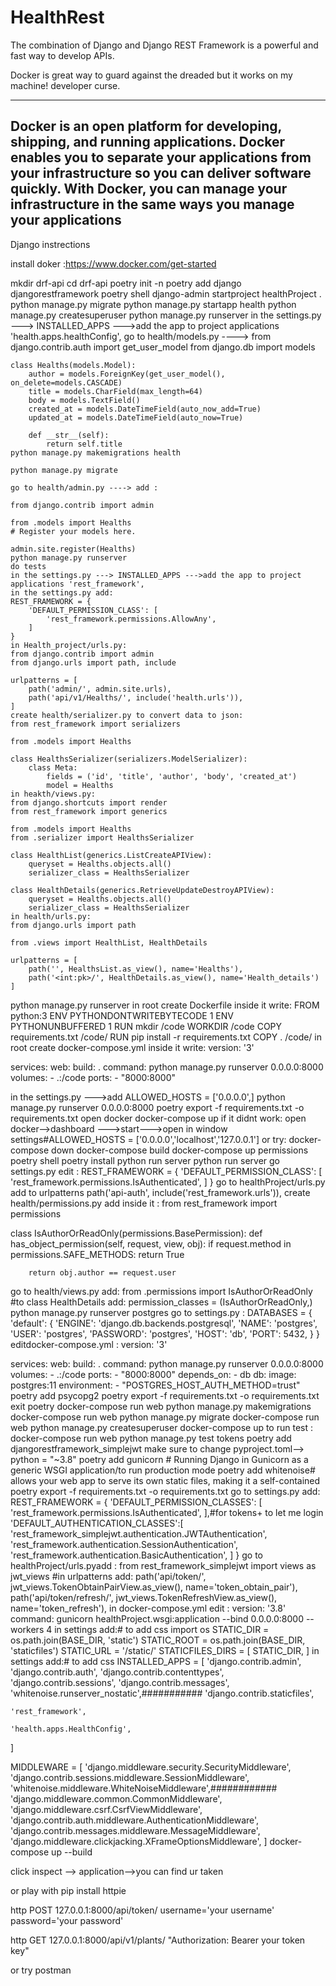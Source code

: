# HealthRest

The combination of Django and Django REST Framework is a powerful and fast way to develop APIs.

Docker is great way to guard against the dreaded but it works on my machine! developer curse.

------------------------------------------------
Docker is an open platform for developing, shipping, and running applications. Docker enables you to separate your applications from your infrastructure so you can deliver software quickly. With Docker, you can manage your infrastructure in the same ways you manage your applications
--------------------------------------------------------------------
Django instrections 

install doker :https://www.docker.com/get-started

mkdir drf-api
cd drf-api
poetry init -n
poetry add django djangorestframework
poetry shell
django-admin startproject healthProject .
python manage.py migrate
python manage.py startapp health
python manage.py createsuperuser
python manage.py runserver
in the settings.py ---> INSTALLED_APPS --->add the app to project applications 'health.apps.healthConfig',
go to health/models.py ---->
from django.contrib.auth import get_user_model
from django.db import models
```
class Healths(models.Model):
    author = models.ForeignKey(get_user_model(), on_delete=models.CASCADE)
    title = models.CharField(max_length=64)
    body = models.TextField()
    created_at = models.DateTimeField(auto_now_add=True)
    updated_at = models.DateTimeField(auto_now=True)

    def __str__(self):
        return self.title
python manage.py makemigrations health

python manage.py migrate

go to health/admin.py ----> add :

from django.contrib import admin

from .models import Healths
# Register your models here.

admin.site.register(Healths)
python manage.py runserver
do tests
in the settings.py ---> INSTALLED_APPS --->add the app to project applications 'rest_framework',
in the settings.py add:
REST_FRAMEWORK = {
    'DEFAULT_PERMISSION_CLASS': [
        'rest_framework.permissions.AllowAny',
    ]
}
in Health_project/urls.py:
from django.contrib import admin
from django.urls import path, include

urlpatterns = [
    path('admin/', admin.site.urls),
    path('api/v1/Healths/', include('health.urls')),
]
create health/serializer.py to convert data to json:
from rest_framework import serializers

from .models import Healths

class HealthsSerializer(serializers.ModelSerializer):
    class Meta:
        fields = ('id', 'title', 'author', 'body', 'created_at')
        model = Healths
in heakth/views.py:
from django.shortcuts import render
from rest_framework import generics

from .models import Healths
from .serializer import HealthsSerializer

class HealthList(generics.ListCreateAPIView):
    queryset = Healths.objects.all()
    serializer_class = HealthsSerializer

class HealthDetails(generics.RetrieveUpdateDestroyAPIView):
    queryset = Healths.objects.all()
    serializer_class = HealthsSerializer
in health/urls.py:
from django.urls import path

from .views import HealthList, HealthDetails

urlpatterns = [
    path('', HealthsList.as_view(), name='Healths'),
    path('<int:pk>/', HealthDetails.as_view(), name='Health_details') 
]
```
python manage.py runserver
in root create Dockerfile inside it write:
FROM python:3
ENV PYTHONDONTWRITEBYTECODE 1
ENV PYTHONUNBUFFERED 1
RUN mkdir /code
WORKDIR /code
COPY requirements.txt /code/
RUN pip install -r requirements.txt
COPY . /code/
in root create docker-compose.yml inside it write:
version: '3'

services:
  web:
    build: .
    command: python manage.py runserver 0.0.0.0:8000
    volumes:
      - .:/code
    ports:
      - "8000:8000"

in the settings.py --->add ALLOWED_HOSTS = ['0.0.0.0',]
python manage.py runserver 0.0.0.0:8000
poetry export -f requirements.txt -o requirements.txt
open docker
docker-compose up
if it didnt work:
open docker-->dashboard --->start--->open in window settings#ALLOWED_HOSTS = ['0.0.0.0','localhost','127.0.0.1']
or try:
docker-compose down
docker-compose build
docker-compose up
permissions
poetry shell
poetry install
python run server
python run server
go settings.py edit :
REST_FRAMEWORK = {
    'DEFAULT_PERMISSION_CLASS': [
        'rest_framework.permissions.IsAuthenticated',
    ]
}
go to healthProject/urls.py add to urlpatterns path('api-auth', include('rest_framework.urls')),
create health/permissions.py add inside it :
from rest_framework import permissions

class IsAuthorOrReadOnly(permissions.BasePermission):
    def has_object_permission(self, request, view, obj):
        if request.method in permissions.SAFE_METHODS:
            return True


        return obj.author == request.user
go to health/views.py add:
from .permissions import IsAuthorOrReadOnly
#to class HealthDetails add:
permission_classes = (IsAuthorOrReadOnly,)
python manage.py runserver
postgres
go to settings.py :
DATABASES = {
    'default': {
        'ENGINE': 'django.db.backends.postgresql',
        'NAME': 'postgres',
        'USER': 'postgres',
        'PASSWORD': 'postgres',
        'HOST': 'db',
        'PORT': 5432,
    }
}
editdocker-compose.yml :
version: '3'

services:
  web:
    build: .
    command: python manage.py runserver 0.0.0.0:8000
    volumes:
      - .:/code
    ports:
      - "8000:8000"
    depends_on:
        - db
  db:
      image: postgres:11
      environment:
          - "POSTGRES_HOST_AUTH_METHOD=trust"
poetry add psycopg2
poetry export -f requirements.txt -o requirements.txt
exit poetry
docker-compose run web python manage.py makemigrations
docker-compose run web python manage.py migrate
docker-compose run web python manage.py createsuperuser
docker-compose up
to run test :
docker-compose run web python manage.py test
tokens
poetry add djangorestframework_simplejwt make sure to change pyproject.toml--> python = "~3.8"
poetry add gunicorn # Running Django in Gunicorn as a generic WSGI application/to run production mode
poetry add whitenoise# allows your web app to serve its own static files, making it a self-contained
poetry export -f requirements.txt -o requirements.txt
go to settings.py add:
REST_FRAMEWORK = {
    'DEFAULT_PERMISSION_CLASSES': [
        'rest_framework.permissions.IsAuthenticated',
    ],#for tokens+ to let me login
    'DEFAULT_AUTHENTICATION_CLASSES':[
        'rest_framework_simplejwt.authentication.JWTAuthentication',
        'rest_framework.authentication.SessionAuthentication',
        'rest_framework.authentication.BasicAuthentication',
    ]
}
go to healthProject/urls.pyadd :
from rest_framework_simplejwt import views as jwt_views
#in urlpatterns add:
    path('api/token/', jwt_views.TokenObtainPairView.as_view(), name='token_obtain_pair'),
    path('api/token/refresh/', jwt_views.TokenRefreshView.as_view(), name='token_refresh'),
in docker-compose.yml edit :
version: '3.8'
command: gunicorn healthProject.wsgi:application --bind 0.0.0.0:8000 --workers 4
in settings add:# to add css
import os
STATIC_DIR = os.path.join(BASE_DIR, 'static')
STATIC_ROOT = os.path.join(BASE_DIR, 'staticfiles')
STATIC_URL = '/static/'
STATICFILES_DIRS = [
    STATIC_DIR,
]
in settings add:# to add css
INSTALLED_APPS = [
    'django.contrib.admin',
    'django.contrib.auth',
    'django.contrib.contenttypes',
    'django.contrib.sessions',
    'django.contrib.messages',
    'whitenoise.runserver_nostatic',###########
    'django.contrib.staticfiles',

    'rest_framework',

    'health.apps.HealthConfig',

    
]

MIDDLEWARE = [
    'django.middleware.security.SecurityMiddleware',
    'django.contrib.sessions.middleware.SessionMiddleware',
    'whitenoise.middleware.WhiteNoiseMiddleware',############
    'django.middleware.common.CommonMiddleware',
    'django.middleware.csrf.CsrfViewMiddleware',
    'django.contrib.auth.middleware.AuthenticationMiddleware',
    'django.contrib.messages.middleware.MessageMiddleware',
    'django.middleware.clickjacking.XFrameOptionsMiddleware',
]
docker-compose up --build

click inspect --> application-->you can find ur taken

or play with pip install httpie

http POST 127.0.0.1:8000/api/token/ username='your username' password='your password'

http GET 127.0.0.1:8000/api/v1/plants/ "Authorization: Bearer your token key"

or try postman